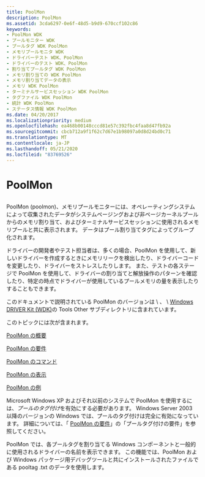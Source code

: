 ```yaml
---
title: PoolMon
description: PoolMon
ms.assetid: 3cda6297-0e6f-48d5-b9d9-670ccf102c86
keywords:
- PoolMon WDK
- プールモニター WDK
- プールタグ WDK PoolMon
- メモリプールモニタ WDK
- ドライバーテスト WDK、PoolMon
- ドライバーのテスト WDK、PoolMon
- 割り当てプールタグ WDK PoolMon
- メモリ割り当ての WDK PoolMon
- メモリ割り当てデータの表示
- メモリ WDK PoolMon
- ターミナルサービスセッション WDK PoolMon
- タグファイル WDK PoolMon
- 統計 WDK PoolMon
- ステータス情報 WDK PoolMon
ms.date: 04/20/2017
ms.localizationpriority: medium
ms.openlocfilehash: ea468b00148cccd81e57c392fbc4faa8d47fb92a
ms.sourcegitcommit: cbcb712a9f1f62c7d67e1b98097a0d8d24bd0c71
ms.translationtype: MT
ms.contentlocale: ja-JP
ms.lasthandoff: 05/21/2020
ms.locfileid: "83769526"
---
```

# <a name="poolmon"></a>PoolMon


## <span id="ddk_poolmon_tools"></span><span id="DDK_POOLMON_TOOLS"></span>


PoolMon (poolmon)、メモリプールモニターには、オペレーティングシステムによって収集されたデータがシステムページングおよび非ページカーネルプールからのメモリ割り当て、およびターミナルサービスセッションに使用されるメモリプールと共に表示されます。 データはプール割り当てタグによってグループ化されます。

ドライバーの開発者やテスト担当者は、多くの場合、PoolMon を使用して、新しいドライバーを作成するときにメモリリークを検出したり、ドライバーコードを変更したり、ドライバーをストレスしたりします。 また、テストの各ステージで PoolMon を使用して、ドライバーの割り当てと解放操作のパターンを確認したり、特定の時点でドライバーが使用しているプールメモリの量を表示したりすることもできます。

このドキュメントで説明されている PoolMon のバージョンは \\ 、 \\ [Windows DRIVER Kit (WDK)](https://docs.microsoft.com/windows-hardware/drivers/download-the-wdk)の Tools Other サブディレクトリに含まれています。

このトピックには次が含まれます。

[PoolMon の概要](poolmon-overview.md)

[PoolMon の要件](poolmon-requirements.md)

[PoolMon のコマンド](poolmon-commands.md)

[PoolMon の表示](poolmon-display.md)

[PoolMon の例](poolmon-examples.md)

Microsoft Windows XP およびそれ以前のシステムで PoolMon を使用するには、*プールのタグ付け*を有効にする必要があります。 Windows Server 2003 以降のバージョンの Windows では、プールのタグ付けは完全に有効になっています。 詳細については、「 [PoolMon の要件](poolmon-requirements.md)」の「プールタグ付けの要件」を参照してください。

PoolMon では、各プールタグを割り当てる Windows コンポーネントと一般的に使用されるドライバーの名前を表示できます。 この機能では、PoolMon および Windows パッケージ用デバッグツールと共にインストールされたファイルである pooltag .txt のデータを使用します。

 





